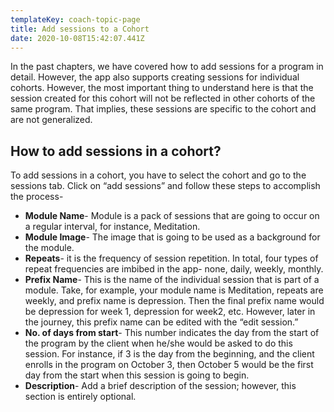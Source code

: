 ```yaml
---
templateKey: coach-topic-page
title: Add sessions to a Cohort
date: 2020-10-08T15:42:07.441Z
---
```

In the past chapters, we have covered how to add sessions for a program in detail. However, the app also supports creating sessions for individual cohorts. However, the most important thing to understand here is that the session created for this cohort will not be reflected in other cohorts of the same program. That implies, these sessions are specific to the cohort and are not generalized. 

## How to add sessions in a cohort?

To add sessions in a cohort, you have to select the cohort and go to the sessions tab. Click on “add sessions” and follow these steps to accomplish the process-

* **Module Name**- Module is a pack of sessions that are going to occur on a regular interval, for instance, Meditation. 
* **Module Image**- The image that is going to be used as a background for the module.
* **Repeats**- it is the frequency of session repetition. In total, four types of repeat frequencies are imbibed in the app- none, daily, weekly, monthly. 
* **Prefix Name**- This is the name of the individual session that is part of a module. Take, for example, your module name is Meditation, repeats are weekly, and prefix name is depression. Then the final prefix name would be depression for week 1, depression for week2, etc. However, later in the journey, this prefix name can be edited with the “edit session.”
* **No. of days from start**- This number indicates the day from the start of the program by the client when he/she would be asked to do this session. For instance, if 3 is the day from the beginning, and the client enrolls in the program on October 3, then October 5 would be the first day from the start when this session is going to begin. 
* **Description**- Add a brief description of the session; however, this section is entirely optional.
